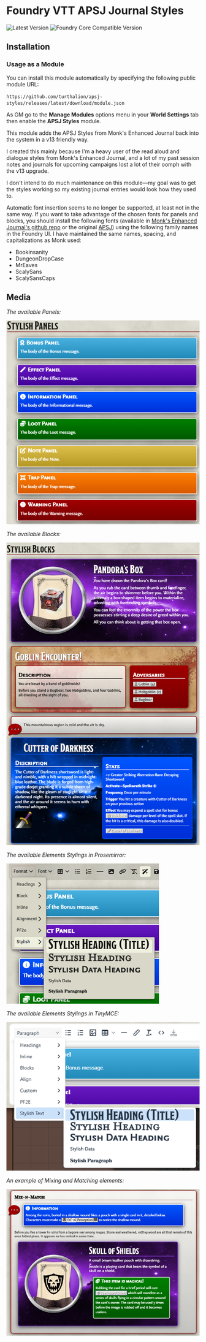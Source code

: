 # Foundry VTT APSJ Journal Styles

![Latest Version](https://img.shields.io/badge/dynamic/json.svg?url=https%3A%2F%2Fgithub.com%2Fturthalion%2Fapsj-styles%2Freleases%2Flatest%2Fdownload%2Fmodule.json&label=Latest%20Release&prefix=v&query=$.version&colorB=red&style=for-the-badge)
![Foundry Core Compatible Version](https://img.shields.io/badge/dynamic/json.svg?url=https%3A%2F%2Fraw.githubusercontent.com%2Fturthalion%2Fapsj-styles%2Fmain%2Fmodule.json&label=Foundry%20Version&query=$.compatibility.verified&colorB=orange&style=for-the-badge)

## Installation

### Usage as a Module

You can install this module automatically by specifying the following public module URL:

`https://github.com/turthalion/apsj-styles/releases/latest/download/module.json`

As GM go to the **Manage Modules** options menu in your **World Settings** tab then enable the **APSJ Styles** module.

This module adds the APSJ Styles from Monk's Enhanced Journal back into the system in a v13 friendly way.

I created this mainly because I'm a heavy user of the read aloud and dialogue styles from Monk's Enhanced Journal, and a lot of my past session notes and journals for upcoming campaigns lost a lot of their oomph with the v13 upgrade.

I don't intend to do much maintenance on this module—my goal was to get the styles working so my existing journal entries would look how they used to.

Automatic font insertion seems to no longer be supported, at least not in the same way. If you want to take advantage of the chosen fonts for panels and blocks, you should install the following fonts (available in [Monk's Enhanced Journal's github repo](https://github.com/ironmonk108/monks-enhanced-journal/tree/main/fonts) or the original [APSJ](https://github.com/AmazingVanish/apsj/tree/main/fonts)) using the following family names in the Foundry UI. I have maintained the same names, spacing, and capitalizations as Monk used:
* Bookinsanity
* DungeonDropCase
* MrEaves
* ScalySans
* ScalySansCaps

## Media

_The available Panels:_

![panels](media/apsj-stylish-panels.webp)

_The available Blocks:_

![blocks](media/apsj-stylish-blocks.webp)

_The available Elements Stylings in Prosemirror:_

![elements](media/apsj-stylish-text-menu-prosemirror.webp)

_The available Elements Stylings in TinyMCE:_

![elements](media/apsj-stylish-text-menu-tinymce.webp)

_An example of Mixing and Matching elements:_

![mix-n-match](media/apsj-mix-n-match.webp)